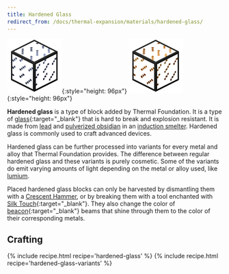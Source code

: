 ```yaml
---
title: Hardened Glass
redirect_from: /docs/thermal-expansion/materials/hardened-glass/
---
```


![Hardened glass](/assets/images/thermal-foundation/hardened-glass.png){:style="height: 96px"}
![Hardened glass variants](/assets/images/thermal-foundation/hardened-glass-variants.gif){:style="height: 96px"}


**Hardened glass** is a type of block added by Thermal Foundation. It is a type
of [glass](https://minecraft.gamepedia.com/Glass){:target="_blank"} that is hard
to break and explosion resistant. It is made from
[lead](/docs/thermal-foundation/metals-and-alloys/lead/) and [pulverized
obsidian](/docs/thermal-foundation/materials/pulverized-materials-and-blends/)
in an [induction smelter](/docs/thermal-expansion/machines/induction-smelter/).
Hardened glass is commonly used to craft advanced devices.

Hardened glass can be further processed into variants for every metal and alloy
that Thermal Foundation provides. The difference between regular hardened glass
and these variants is purely cosmetic. Some of the variants do emit varying
amounts of light depending on the metal or alloy used, like
[lumium](/docs/thermal-foundation/metals-and-alloys/lumium/).

Placed hardened glass blocks can only be harvested by dismantling them with a
[Crescent Hammer](/docs/thermal-foundation/items/crescent-hammer/), or by
breaking them with a tool enchanted with [Silk
Touch](https://minecraft.gamepedia.com/Silk_Touch){:target="_blank"}. They also
change the color of
[beacon](https://minecraft.gamepedia.com/Beacon){:target="_blank"} beams that
shine through them to the color of their corresponding metals.


Crafting
--------

{% include recipe.html recipe='hardened-glass' %}
{% include recipe.html recipe='hardened-glass-variants' %}
